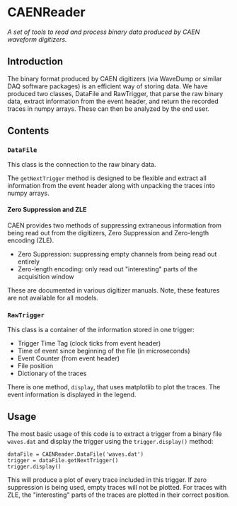 # CAENReader
_A set of tools to read and process binary data produced by CAEN waveform digitizers._

## Introduction

The binary format produced by CAEN digitizers (via WaveDump or similar DAQ software packages) is an efficient way of storing data. We have produced two classes, DataFile and RawTrigger, that parse the raw binary data, extract information from the event header, and return the recorded traces in numpy arrays. These can then be analyzed by the end user.

## Contents

### `DataFile`

This class is the connection to the raw binary data. 

The `getNextTrigger` method is designed to be flexible and extract all information from the event header along with unpacking the traces into numpy arrays. 

#### Zero Suppression and ZLE

CAEN provides two methods of suppressing extraneous information from being read out from the digitizers, Zero Suppression and Zero-length encoding (ZLE). 

- Zero Suppression: suppressing empty channels from being read out entirely
- Zero-length encoding: only read out "interesting" parts of the acquisition window 

These are documented in various digitizer manuals. Note, these features are not available for all models. 

### `RawTrigger`

This class is a container of the information stored in one trigger: 

- Trigger Time Tag (clock ticks from event header)
- Time of event since beginning of the file (in microseconds)
- Event Counter (from event header)
- File position
- Dictionary of the traces 

There is one method, `display`, that uses matplotlib to plot the traces. The event information is displayed in the legend.


## Usage
The most basic usage of this code is to extract a trigger from a binary file `waves.dat` and display the trigger using the `trigger.display()` method:

    dataFile = CAENReader.DataFile('waves.dat')
    trigger = dataFile.getNextTrigger()
    trigger.display()
    
This will produce a plot of every trace included in this trigger. If zero suppression is being used, empty traces will not be plotted. For traces with ZLE, the "interesting" parts of the traces are plotted in their correct position.   
